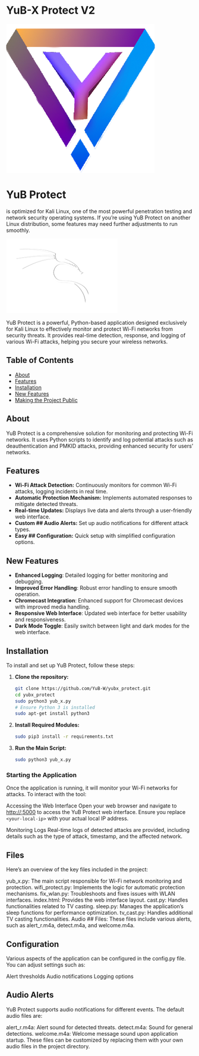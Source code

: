 # YuB-X Protect V2

![YuB Protect Logo](yub.png)


# YuB Protect 
is optimized for Kali Linux, one of the most powerful penetration testing and network security operating systems. If you’re using YuB Protect on another Linux distribution, some features may need further adjustments to run smoothly.

![Kali Linux Focus](kali.png)

YuB Protect is a powerful, Python-based application designed exclusively for Kali Linux to effectively monitor and protect Wi-Fi networks from security threats. It provides real-time detection, response, and logging of various Wi-Fi attacks, helping you secure your wireless networks.

## Table of Contents
- [About](#about)
- [Features](#features)
- [Installation](#installation)
- [New Features](#new-features)
- [Making the Project Public](#making-the-project-public)

## About

YuB Protect is a comprehensive solution for monitoring and protecting Wi-Fi networks. It uses Python scripts to identify and log potential attacks such as deauthentication and PMKID attacks, providing enhanced security for users’ networks.

## Features

- **Wi-Fi Attack Detection:** Continuously monitors for common Wi-Fi attacks, logging incidents in real time.
- **Automatic Protection Mechanism:** Implements automated responses to mitigate detected threats.
- **Real-time Updates:** Displays live data and alerts through a user-friendly web interface.
- **Custom ## Audio Alerts:** Set up audio notifications for different attack types.
- **Easy ## Configuration:** Quick setup with simplified configuration options.

## New Features

- **Enhanced Logging**: Detailed logging for better monitoring and debugging.
- **Improved Error Handling**: Robust error handling to ensure smooth operation.
- **Chromecast Integration**: Enhanced support for Chromecast devices with improved media handling.
- **Responsive Web Interface**: Updated web interface for better usability and responsiveness.
- **Dark Mode Toggle**: Easily switch between light and dark modes for the web interface.

## Installation

To install and set up YuB Protect, follow these steps:

1. **Clone the repository:**
   ```bash
   git clone https://github.com/YuB-W/yubx_protect.git
   cd yubx_protect
   sudo python3 yub_x.py
   # Ensure Python 3 is installed
   sudo apt-get install python3

2. **Install Required Modules:**
   ```bash
   sudo pip3 install -r requirements.txt
   ```

3. **Run the Main Script:**
   ```bash
   sudo python3 yub_x.py
   ```

### Starting the Application
Once the application is running, it will monitor your Wi-Fi networks for attacks. To interact with the tool:

Accessing the Web Interface
Open your web browser and navigate to [http://<your-local-ip>:5000](http://<your-local-ip>:5000) to access the YuB Protect web interface. Ensure you replace `<your-local-ip>` with your actual local IP address.

Monitoring Logs
Real-time logs of detected attacks are provided, including details such as the type of attack, timestamp, and the affected network.

## Files
Here’s an overview of the key files included in the project:

yub_x.py: The main script responsible for Wi-Fi network monitoring and protection.
wifi_protect.py: Implements the logic for automatic protection mechanisms.
fix_wlan.py: Troubleshoots and fixes issues with WLAN interfaces.
index.html: Provides the web interface layout.
cast.py: Handles functionalities related to TV casting.
sleep.py: Manages the application’s sleep functions for performance optimization.
tv_cast.py: Handles additional TV casting functionalities.
Audio ## Files: These files include various alerts, such as alert_r.m4a, detect.m4a, and welcome.m4a.
## Configuration
Various aspects of the application can be configured in the config.py file. You can adjust settings such as:

Alert thresholds
Audio notifications
Logging options
## Audio Alerts
YuB Protect supports audio notifications for different events. The default audio files are:

alert_r.m4a: Alert sound for detected threats.
detect.m4a: Sound for general detections.
welcome.m4a: Welcome message sound upon application startup.
These files can be customized by replacing them with your own audio files in the project directory.
